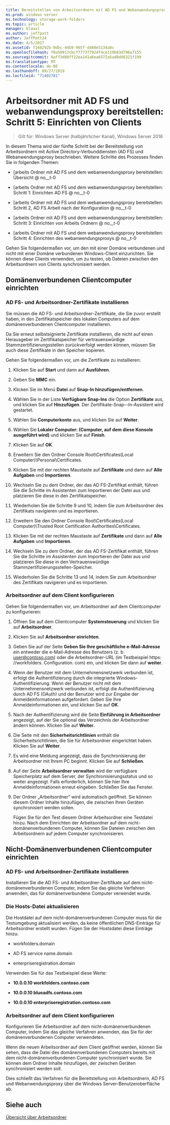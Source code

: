 ```yaml
---
title: Bereitstellen von Arbeitsordnern mit AD FS und Webanwendungsproxy - Schritt 5, Einrichten des Clients
ms.prod: windows-server
ms.technology: storage-work-folders
ms.topic: article
manager: klaasl
ms.author: jeffpatt
author: JeffPatt24
ms.date: 4/5/2017
ms.assetid: f168292b-0dbc-44b9-965f-d480e5134a0c
ms.openlocfilehash: f0a50913cbcf7773f792df4ce119b83d796a7155
ms.sourcegitcommit: 6aff3d88ff22ea141a6ea6572a5ad8dd6321f199
ms.translationtype: MT
ms.contentlocale: de-DE
ms.lasthandoff: 09/27/2019
ms.locfileid: "71402781"
---
```

# <a name="deploy-work-folders-with-ad-fs-and-web-application-proxy-step-5-set-up-clients"></a>Arbeitsordner mit AD FS und webanwendungsproxy bereitstellen: Schritt 5: Einrichten von Clients

>Gilt für: Windows Server (halbjährlicher Kanal), Windows Server 2016

In diesem Thema wird der fünfte Schritt bei der Bereitstellung von Arbeitsordnern mit Active Directory-Verbunddiensten (AD FS) und Webanwendungsproxy beschrieben. Weitere Schritte des Prozesses finden Sie in folgenden Themen:  
  
-   [arbeits Ordner mit AD FS und dem webanwendungsproxy bereitstellen: Übersicht @ no__t-0  
  
-   [arbeits Ordner mit AD FS und dem webanwendungsproxy bereitstellen: Schritt 1: Einrichten AD FS @ no__t-0  
  
-   [arbeits Ordner mit AD FS und dem webanwendungsproxy bereitstellen: Schritt 2, AD FS Arbeit nach der Konfiguration @ no__t-0  
  
-   [arbeits Ordner mit AD FS und dem webanwendungsproxy bereitstellen: Schritt 3: Einrichten von Arbeits Ordnern @ no__t-0  
  
-   [arbeits Ordner mit AD FS und dem webanwendungsproxy bereitstellen: Schritt 4: Einrichten des webanwendungsproxys @ no__t-0  
  
Gehen Sie folgendermaßen vor, um den mit einer Domäne verbundenen und nicht mit einer Domäne verbundenen Windows-Client einzurichten. Sie können diese Clients verwenden, um zu testen, ob Dateien zwischen den Arbeitsordnern von Clients synchronisiert werden.  
  
## <a name="set-up-a-domain-joined-client"></a>Domänenverbundenen Clientcomputer einrichten  
  
### <a name="install-the-ad-fs-and-work-folder-certificates"></a>AD FS- und Arbeitsordner-Zertifikate installieren  
Sie müssen die AD FS- und Arbeitsordner-Zertifikate, die Sie zuvor erstellt haben, in den Zertifikatspeicher des lokalen Computers auf dem domänenverbundenen Clientcomputer installieren.  
  
Da Sie erneut selbstsignierte Zertifikate installieren, die nicht auf einen Herausgeber im Zertifikatspeicher für vertrauenswürdige Stammzertifizierungsstellen zurückverfolgt werden können, müssen Sie auch diese Zertifikate in den Speicher kopieren.  
  
Gehen Sie folgendermaßen vor, um die Zertifikate zu installieren:  
  
1.  Klicken Sie auf **Start** und dann auf **Ausführen**.  
  
2.  Geben Sie **MMC** ein.  
  
3.  Klicken Sie im Menü **Datei** auf **Snap-In hinzufügen/entfernen**.  
  
4.  Wählen Sie in der Liste **Verfügbare Snap-Ins** die Option **Zertifikate** aus, und klicken Sie auf **Hinzufügen**. Der Zertifikate-Snap\--In-Assistent wird gestartet.  
  
5.  Wählen Sie **Computerkonto** aus, und klicken Sie auf **Weiter**.  
  
6.  Wählen Sie **Lokaler Computer: (Computer, auf dem diese Konsole ausgeführt wird)** und klicken Sie auf **Finish**.  
  
7.  Klicken Sie auf **OK**.  
  
8.  Erweitern Sie den Ordner Console Root\Certificates\(Local Computer)\Personal\Certificates.  
  
9. Klicken Sie mit der rechten Maustaste auf **Zertifikate** und dann auf **Alle Aufgaben** und **Importieren**.  
  
10. Wechseln Sie zu dem Ordner, der das AD FS-Zertifikat enthält, führen Sie die Schritte im Assistenten zum Importieren der Datei aus und platzieren Sie diese in den Zertifikatspeicher.  
  
11. Wiederholen Sie die Schritte 9 und 10, indem Sie zum Arbeitsordner des Zertifikats navigieren und es importieren.  
  
12. Erweitern Sie den Ordner Console Root\Certificates\(Local Computer)\Trusted Root Certification Authorities\Certificates.  
  
13. Klicken Sie mit der rechten Maustaste auf **Zertifikate** und dann auf **Alle Aufgaben** und **Importieren**.  
  
14. Wechseln Sie zu dem Ordner, der das AD FS-Zertifikat enthält, führen Sie die Schritte im Assistenten zum Importieren der Datei aus und platzieren Sie diese in den Vertrauenswürdige Stammzertifizierungsstellen-Speicher.  
  
15. Wiederholen Sie die Schritte 13 und 14, indem Sie zum Arbeitsordner des Zertifikats navigieren und es importieren.  
  
### <a name="configure-work-folders-on-the-client"></a>Arbeitsordner auf dem Client konfigurieren  
Gehen Sie folgendermaßen vor, um Arbeitsordner auf dem Clientcomputer zu konfigurieren:  
  
1. Öffnen Sie auf dem Clientcomputer **Systemsteuerung** und klicken Sie auf **Arbeitsordner**.  
  
2. Klicken Sie auf **Arbeitsordner einrichten**.  
  
3. Geben Sie auf der Seite **Geben Sie Ihre geschäftliche e-Mail-Adresse** ein entweder die e-Mail-Adresse des Benutzers (z. b. user@contoso.com) oder die Arbeitsordner-URL (im Testbeispiel https: \//workfolders. Configuration. com) ein, und klicken Sie dann auf **weiter**.  
  
4. Wenn der Benutzer mit dem Unternehmensnetzwerk verbunden ist, erfolgt die Authentifizierung durch die integrierte Windows-Authentifizierung. Wenn der Benutzer nicht mit dem Unternehmensnetzwerk verbunden ist, erfolgt die Authentifizierung durch AD FS (OAuth) und der Benutzer wird zur Eingabe der Anmeldeinformationen aufgefordert. Geben Sie Ihre Anmeldeinformationen ein, und klicken Sie auf **OK**.  
  
5. Nach der Authentifizierung wird die Seite **Einführung in Arbeitsordner** angezeigt, auf der Sie optional das Verzeichnis der Arbeitsordner ändern können. Klicken Sie auf **Weiter**.  
  
6. Die Seite mit den **Sicherheitsrichtlinien** enthält die Sicherheitsrichtlinien, die Sie für Arbeitsordner eingerichtet haben. Klicken Sie auf **Weiter**.  
  
7. Es wird eine Meldung angezeigt, dass die Synchronisierung der Arbeitsordner mit Ihrem PC beginnt. Klicken Sie auf **Schließen**.  
  
8. Auf der Seite **Arbeitsordner verwalten** wird der verfügbare Speicherplatz auf dem Server, der Synchronisierungsstatus und so weiter angezeigt. Falls erforderlich, können Sie hier Ihre Anmeldeinformationen erneut eingeben. Schließen Sie das Fenster.  
  
9. Der Ordner „Arbeitsordner” wird automatisch geöffnet. Sie können diesem Ordner Inhalte hinzufügen, die zwischen Ihren Geräten synchronisiert werden sollen.  
  
    Fügen Sie für den Test diesem Ordner Arbeitsordner eine Testdatei hinzu. Nach dem Einrichten der Arbeitsordner auf dem nicht-domänenverbundenen Computer, können Sie Dateien zwischen den Arbeitsordnern auf jedem Computer synchronisieren.  
  
## <a name="set-up-a-non-domain-joined-client"></a>Nicht-Domänenverbundenen Clientcomputer einrichten  
  
### <a name="install-the-ad-fs-and-work-folder-certificates"></a>AD FS- und Arbeitsordner-Zertifikate installieren  
Installieren Sie die AD FS- und Arbeitsordner-Zertifikate auf dem nicht-domänenverbundenen Computer, indem Sie das gleiche Verfahren anwenden, das für domänenverbundene Computer verwendet wurde.  
  
### <a name="update-the-hosts-file"></a>Die Hosts-Datei aktualisieren  
Die Hostdatei auf dem nicht-domänenverbundenen Computer muss für die Testumgebung aktualisiert werden, da keine öffentlichen DNS-Einträge für Arbeitsordner erstellt wurden. Fügen Sie der Hostsdatei diese Einträge hinzu:  
  
-  workfolders.domain  
  
-  AD FS service name.domain  
  
-  enterpriseregistration.domain  
  
Verwenden Sie für das Testbeispiel diese Werte:  
  
-  **10.0.0.10 workfolders.contoso.com**  
  
-  **10.0.0.10 blueadfs.contoso.com**  
  
-  **10.0.0.10 enterpriseregistration.contoso.com**  
  
### <a name="configure-work-folders-on-the-client"></a>Arbeitsordner auf dem Client konfigurieren  
Konfigurieren Sie Arbeitsordner auf dem nicht-domänenverbundenen Computer, indem Sie das gleiche Verfahren anwenden, das Sie für der domänenverbundenen Computer verwendeten.  
  
Wenn die neuen Arbeitsordner auf dem Client geöffnet werden, können Sie sehen, dass die Datei des domänenverbundenen Computers bereits mit dem nicht-domänenverbundenen Computer synchronisiert wurde. Sie können dem Ordner Inhalte hinzufügen, der zwischen Geräten synchronisiert werden soll.  
  
Dies schließt das Verfahren für die Bereitstellung von Arbeitsordnern, AD FS und Webanwendungsproxy über die Windows Server-Benutzeroberfläche ab.  
  
## <a name="see-also"></a>Siehe auch  
[Übersicht über Arbeitsordner](Work-Folders-Overview.md)  
  

